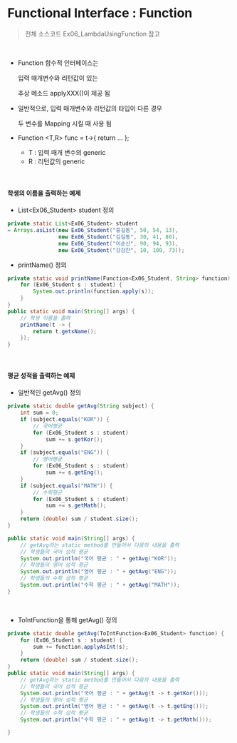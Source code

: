 # Functional Interface : Function

> 전체 소스코드 Ex06_LambdaUsingFunction 참고

<BR>

 * Function 함수적 인터페이스는 

   입력 매개변수와 리턴값이 있는

   추상 메소드 applyXXX()이 제공 됨

 * 일반적으로, 입력 매개변수와 리턴값의 타입이 다른 경우

   두 변수를 Mapping 시킬 때 사용 됨

 * Function <T,R> func = t->{ return ... };
    * T : 입력 매개 변수의 generic
    * R : 리턴값의 generic

<br>

#### 학생의 이름을 출력하는 예제

-  List<Ex06_Student> student 정의

``` java
private static List<Ex06_Student> student 
= Arrays.asList(new Ex06_Student("홍길동", 50, 54, 13),
                new Ex06_Student("김길동", 30, 41, 80),
                new Ex06_Student("이순신", 90, 94, 93),
                new Ex06_Student("강감찬", 10, 100, 73));
```

- printName() 정의

```java
private static void printName(Function<Ex06_Student, String> function) {
    for (Ex06_Student s : student) {
        System.out.println(function.apply(s));
    }
}
public static void main(String[] args) {
    // 학생 이름을 출력
    printName(t -> {
        return t.getsName();
    });
}
```

<br>

#### 평균 성적을 출력하는 예제

- 일반적인 getAvg() 정의

``` java
private static double getAvg(String subject) {
    int sum = 0;
    if (subject.equals("KOR")) {
        // 국어평균
        for (Ex06_Student s : student)
            sum += s.getKor();
    }
    if (subject.equals("ENG")) {
        // 영어평균
        for (Ex06_Student s : student)
            sum += s.getEng();
    }
    if (subject.equals("MATH")) {
        // 수학평균
        for (Ex06_Student s : student) 
            sum += s.getMath();
    }
    return (double) sum / student.size();
}

public static void main(String[] args) {
    // getAvg라는 static method를 만들어서 다음의 내용을 출력
    // 학생들의 국어 성적 평균
    System.out.println("국어 평균 : " + getAvg("KOR"));
    // 학생들의 영어 성적 평균
    System.out.println("영어 평균 : " + getAvg("ENG"));
    // 학생들의 수학 성적 평균
    System.out.println("수학 평균 : " + getAvg("MATH"));
}
```

<BR>

- ToIntFunction을 통해 getAvg() 정의

``` java
private static double getAvg(ToIntFunction<Ex06_Student> function) {
    for (Ex06_Student s : student) {
        sum += function.applyAsInt(s);
    }
    return (double) sum / student.size();
}
public static void main(String[] args) {
    // getAvg라는 static method를 만들어서 다음의 내용을 출력
    // 학생들의 국어 성적 평균
    System.out.println("국어 평균 : " + getAvg(t -> t.getKor()));
    // 학생들의 영어 성적 평균
    System.out.println("영어 평균 : " + getAvg(t -> t.getEng()));
    // 학생들의 수학 성적 평균
    System.out.println("수학 평균 : " + getAvg(t -> t.getMath()));

}

```

